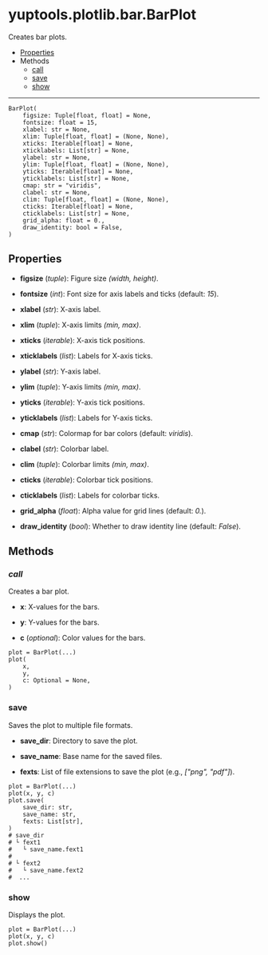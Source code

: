 # yuptools.plotlib.bar.BarPlot

Creates bar plots.

- [Properties](#properties)
- Methods
  - [call](#call)
  - [save](#save)
  - [show](#show)


---


```
BarPlot(
    figsize: Tuple[float, float] = None,
    fontsize: float = 15,
    xlabel: str = None,
    xlim: Tuple[float, float] = (None, None),
    xticks: Iterable[float] = None,
    xticklabels: List[str] = None,
    ylabel: str = None,
    ylim: Tuple[float, float] = (None, None),
    yticks: Iterable[float] = None,
    yticklabels: List[str] = None,
    cmap: str = "viridis",
    clabel: str = None,
    clim: Tuple[float, float] = (None, None),
    cticks: Iterable[float] = None,
    cticklabels: List[str] = None,
    grid_alpha: float = 0.,
    draw_identity: bool = False,
)
```

## Properties

- **figsize** (*tuple*):
Figure size *(width, height)*.

- **fontsize** (*int*):
Font size for axis labels and ticks (default: *15*).

- **xlabel** (*str*):
X-axis label.

- **xlim** (*tuple*):
X-axis limits *(min, max)*.

- **xticks** (*iterable*):
X-axis tick positions.

- **xticklabels** (*list*):
Labels for X-axis ticks.

- **ylabel** (*str*):
Y-axis label.

- **ylim** (*tuple*):
Y-axis limits *(min, max)*.

- **yticks** (*iterable*):
Y-axis tick positions.

- **yticklabels** (*list*):
Labels for Y-axis ticks.

- **cmap** (*str*):
Colormap for bar colors (default: *viridis*).

- **clabel** (*str*):
Colorbar label.

- **clim** (*tuple*):
Colorbar limits *(min, max)*.

- **cticks** (*iterable*):
Colorbar tick positions.

- **cticklabels** (*list*):
Labels for colorbar ticks.

- **grid_alpha** (*float*):
Alpha value for grid lines (default: *0.*).

- **draw_identity** (*bool*):
Whether to draw identity line (default: *False*).


## Methods


### *call*

Creates a bar plot.

- **x**:
X-values for the bars.

- **y**:
Y-values for the bars.

- **c** (*optional*):
Color values for the bars.

```
plot = BarPlot(...)
plot(
    x,
    y,
    c: Optional = None,
)
```


### save

Saves the plot to multiple file formats.

- **save_dir**:
Directory to save the plot.

- **save_name**:
Base name for the saved files.

- **fexts**:
List of file extensions to save the plot (e.g., *["png", "pdf"]*).

```
plot = BarPlot(...)
plot(x, y, c)
plot.save(
    save_dir: str,
    save_name: str,
    fexts: List[str],
)
# save_dir
# └ fext1
#   └ save_name.fext1
# 
# └ fext2
#   └ save_name.fext2
#  ...
```


### show

Displays the plot.

```
plot = BarPlot(...)
plot(x, y, c)
plot.show()
```

